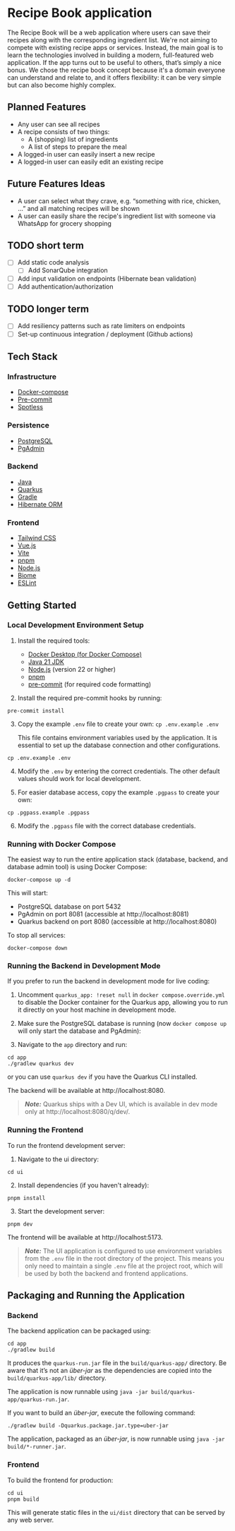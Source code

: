 # Recipe Book application

The Recipe Book will be a web application where users can save their recipes along with the corresponding ingredient
list. We're not aiming to compete with existing recipe apps or services. Instead, the main goal is to learn the
technologies involved in building a modern, full-featured web application. If the app turns out to be useful to others,
that’s simply a nice bonus. We chose the recipe book concept because it's a domain everyone can understand and relate
to, and it offers flexibility: it can be very simple but can also become highly complex.

## Planned Features

* Any user can see all recipes
* A recipe consists of two things:
    * A (shopping) list of ingredients
    * A list of steps to prepare the meal
* A logged-in user can easily insert a new recipe
* A logged-in user can easily edit an existing recipe

## Future Features Ideas

* A user can select what they crave, e.g. “something with rice, chicken, …” and all matching recipes will be shown
* A user can easily share the recipe's ingredient list with someone via WhatsApp for grocery shopping

## TODO short term
- [ ] Add static code analysis
  - [ ] Add SonarQube integration
- [ ] Add input validation on endpoints (Hibernate bean validation)
- [ ] Add authentication/authorization

## TODO longer term
- [ ] Add resiliency patterns such as rate limiters on endpoints
- [ ] Set-up continuous integration / deployment (Github actions)

## Tech Stack

### Infrastructure

* [Docker-compose](https://docs.docker.com/compose/)
* [Pre-commit](https://pre-commit.com/)
* [Spotless](https://spotless.dev/)

### Persistence 

* [PostgreSQL](https://www.postgresql.org/)
* [PgAdmin](https://www.pgadmin.org/)

### Backend

* [Java](https://www.oracle.com/java/) 
* [Quarkus](https://quarkus.io/)
* [Gradle](https://gradle.org/)
* [Hibernate ORM](https://hibernate.org/orm/)

### Frontend

* [Tailwind CSS](https://tailwindcss.com/)
* [Vue.js](https://vuejs.org/)
* [Vite](https://vitejs.dev/)
* [pnpm](https://pnpm.io/)
* [Node.js](https://nodejs.org/en/)
* [Biome](https://biomejs.dev/)
* [ESLint](https://eslint.org/)

## Getting Started

### Local Development Environment Setup

1. Install the required tools:

   - [Docker Desktop (for Docker Compose)](https://docs.docker.com/get-docker/)
   - [Java 21 JDK](https://www.oracle.com/java/technologies/javase/jdk21-archive-downloads.html)
   - [Node.js](https://nodejs.org/en/download/) (version 22 or higher)
   - [pnpm](https://pnpm.io/installation) 
   - [pre-commit](https://pre-commit.com/#install) (for required code formatting)

2. Install the required pre-commit hooks by running:
```shell
pre-commit install
```

3. Copy the example `.env` file to create your own: `cp .env.example .env`

   This file contains environment variables used by the application. It is essential to set up the database connection and other configurations.
```shell script
cp .env.example .env
```
4. Modify the `.env` by entering the correct credentials. The other default values should work for local development.

5. For easier database access, copy the example `.pgpass` to create your own:
```shell script
cp .pgpass.example .pgpass
```

6. Modify the `.pgpass` file with the correct database credentials.

### Running with Docker Compose

The easiest way to run the entire application stack (database, backend, and database admin tool) is using Docker Compose:

```shell script
docker-compose up -d
```

This will start:
- PostgreSQL database on port 5432
- PgAdmin on port 8081 (accessible at http://localhost:8081)
- Quarkus backend on port 8080 (accessible at http://localhost:8080)

To stop all services:

```shell script
docker-compose down
```

### Running the Backend in Development Mode

If you prefer to run the backend in development mode for live coding:

1. Uncomment `quarkus_app: !reset null` in `docker compose.override.yml` to disable the Docker container for the Quarkus 
   app, allowing you to run it directly on your host machine in development mode.

2. Make sure the PostgreSQL database is running (now `docker compose up` will only start the database and PgAdmin):

3. Navigate to the `app` directory and run:

```shell script
cd app
./gradlew quarkus dev
```

or you can use `quarkus dev` if you have the Quarkus CLI installed.

The backend will be available at http://localhost:8080.

> **_Note:_**  Quarkus ships with a Dev UI, which is available in dev mode only at http://localhost:8080/q/dev/.

### Running the Frontend

To run the frontend development server:

1. Navigate to the ui directory:

```shell script
cd ui
```

2. Install dependencies (if you haven't already):

```shell script
pnpm install
```

3. Start the development server:

```shell script
pnpm dev
```

The frontend will be available at http://localhost:5173.

> **_Note:_** The UI application is configured to use environment variables from the `.env` file in the root directory of the project. This means you only need to maintain a single `.env` file at the project root, which will be used by both the backend and frontend applications.

## Packaging and Running the Application

### Backend

The backend application can be packaged using:

```shell script
cd app
./gradlew build
```

It produces the `quarkus-run.jar` file in the `build/quarkus-app/` directory.
Be aware that it’s not an _über-jar_ as the dependencies are copied into the `build/quarkus-app/lib/` directory.

The application is now runnable using `java -jar build/quarkus-app/quarkus-run.jar`.

If you want to build an _über-jar_, execute the following command:

```shell script
./gradlew build -Dquarkus.package.jar.type=uber-jar
```

The application, packaged as an _über-jar_, is now runnable using `java -jar build/*-runner.jar`.

### Frontend

To build the frontend for production:

```shell script
cd ui
pnpm build
```

This will generate static files in the `ui/dist` directory that can be served by any web server.